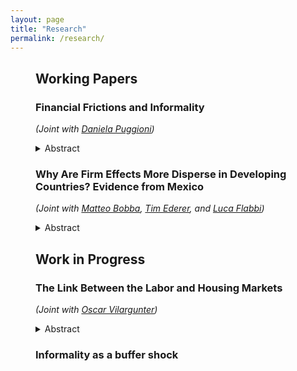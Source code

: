 ```yaml
---
layout: page
title: "Research"
permalink: /research/
---
```


<div style="margin-left: 40px;">

## Working Papers

### Financial Frictions and Informality 
*(Joint with [Daniela Puggioni](https://danielapuggioni.weebly.com/))* 

<details>
  <summary>Abstract</summary>

  This work studies the complex relationship between financial access and the distribution of firms, labor, and capital across the formal and informal sectors. To understand this relationship, a credit supply shock is constructed using a modified Bartik-type instrument for Mexico. The expected results are a positive credit shock (1) increases wages, capital investment, and employment; and (2) reduces both intensive and extensive margins of informality. To understand the mechanisms of these relationships, this project proposes a simple wage posting model with heterogeneous firms in productivity that must decide on labor, capital, debt, and formality status. This setting creates a p-k-type for firms that depends on productivity and the level of capital. In this economy, there exists a unique threshold of productivity that makes formality more profitable. The main implication of the model is that, under certain conditions, changing the financial constraints yields a change in the extensive margin of formality and on the distribution of workers and capital across both sectors.

</details>

### Why Are Firm Effects More Disperse in Developing Countries? Evidence from Mexico
*(Joint with [Matteo Bobba](https://matteobobba.github.io/), [Tim Ederer](https://sites.google.com/view/tim-ederer), and [Luca Flabbi](https://sites.google.com/site/lucaflabbi/))*

<details>
  <summary>Abstract</summary>

  This paper investigates the puzzle of why the share of wage dispersion explained by firm fixed effects is larger in developing countries than in advanced economies. We argue that this difference is driven by the informal sector. Using the economic census and matched employer-employee data from Mexico’s manufacturing sector, we estimate AKM two-way fixed effects model à la \cite{abowd1999high}, within Local Labor Markets (LLM) stratified by quintiles of worker informality. We address the limited mobility bias of AKM estimations by leave-one-out correction procedures à la \cite{abowd1999high}. We document that labor markets with higher informality exhibit firm effects with greater variance, account for a larger share of log wage variance, and have lower average levels. We interpret these findings as evidence of two different degrees of competition: strong levels of competition across formal and informal sectors, reducing firm effects, coexists with weak competition within the formal sector, amplifying firm effects dispersion. This interpretation is supported by descriptive evidence on the relationship between informality and market structure. These results suggest that cross-country differences in informality may account for the heterogeneity in firm effects observed between advanced and developing economies. A structural model is introduced to explore the mechanisms driving these patterns and to guide future research.

</details>


## Work in Progress

### The Link Between the Labor and Housing Markets
*(Joint with [Oscar Vilargunter](https://sites.google.com/view/vilargunter/))* 

<details>
  <summary>Abstract</summary>

  This paper explores the intricate relationship between labor and housing markets, focusing on how housing ownership and regional wage differentials influence labor market dynamics. We develop a two-location job search model where workers are classified by employment and housing ownership status. These workers trade-off between higher wages in urban areas and the corresponding higher housing costs. We highlight the role of homeownership in shaping labor market outcomes, where owning a house affects both the set of feasible jobs and behavior during unemployment, while the employment status influences housing choices, including ownership and location. Our empirical analysis uses a unique dataset with over 59 million observations, combining geolocalized housing data, house transaction data, and rental advertisement indicators in France. We find that homeownership influences both job search behaviors and the likelihood of migration, with owners experiencing lower job destruction rates and migration, while facing higher wages, especially in urban areas. The model captures key patterns such as differences in wages, housing costs, and unemployment across locations and housing ownership status but underperforms in predicting job-finding rates.

</details>

### Informality as a buffer shock 

</div>